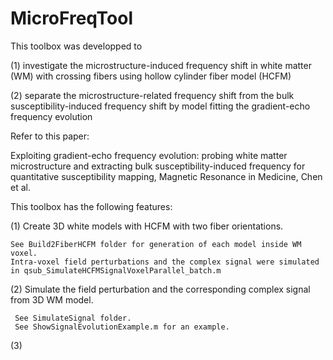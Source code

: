 # MicroFreqTool
This toolbox was developped to 

(1) investigate the microstructure-induced frequency shift in white matter (WM) with crossing fibers using hollow cylinder fiber model (HCFM)

(2) separate the microstructure-related frequency shift from the bulk susceptibility-induced frequency shift by model fitting the gradient-echo frequency evolution 

Refer to this paper:

Exploiting gradient-echo frequency evolution: probing white matter microstructure and extracting bulk susceptibility-induced frequency for quantitative susceptibility mapping, Magnetic Resonance in Medicine, Chen et al.

This toolbox has the following features:

(1) Create 3D white models with HCFM with two fiber orientations.
    
    See Build2FiberHCFM folder for generation of each model inside WM voxel. 
    Intra-voxel field perturbations and the complex signal were simulated in qsub_SimulateHCFMSignalVoxelParallel_batch.m

(2) Simulate the field perturbation and the corresponding complex       signal from 3D WM model.
     
     See SimulateSignal folder.
     See ShowSignalEvolutionExample.m for an example.

(3)
    
